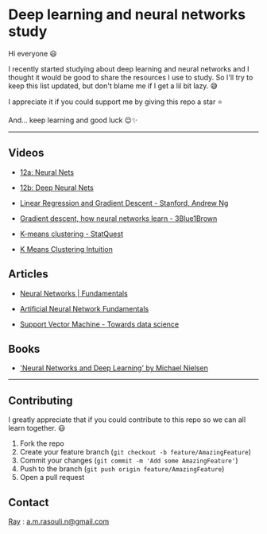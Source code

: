 # Deep learning and neural networks study

Hi everyone 😃

I recently started studying about deep learning and neural networks and I thought it would be good to share the resources I use to study. So I'll try to keep this list updated, but don't blame me if I get a lil bit lazy. 😅

I appreciate it if you could support me by giving this repo a star ⭐


And... keep learning and good luck 😉✨

---

## Videos

- [12a: Neural Nets](https://www.youtube.com/watch?v=uXt8qF2Zzfo)

- [12b: Deep Neural Nets](https://www.youtube.com/watch?v=VrMHA3yX_QI)

- [Linear Regression and Gradient Descent - Stanford, Andrew Ng](https://www.youtube.com/watch?v=4b4MUYve_U8)

- [Gradient descent, how neural networks learn - 3Blue1Brown](https://www.youtube.com/watch?v=IHZwWFHWa-w)

- [K-means clustering - StatQuest](https://www.youtube.com/watch?v=4b5d3muPQmA)

- [K Means Clustering Intuition](https://www.youtube.com/watch?v=AWKCCK5YHsE)

## Articles

- [Neural Networks | Fundamentals](https://towardsdatascience.com/neural-networks-fundamentals-1b4c46e7dbfe)

- [Artificial Neural Network Fundamentals](https://uc-r.github.io/ann_fundamentals)

- [Support Vector Machine - Towards data science](https://towardsdatascience.com/support-vector-machine-introduction-to-machine-learning-algorithms-934a444fca47)

## Books

- ['Neural Networks and Deep Learning' by Michael Nielsen](http://neuralnetworksanddeeplearning.com/)

---

## Contributing

I greatly appreciate that if you could contribute to this repo so we can all learn together. 😃
1. Fork the repo
2. Create your feature branch (`git checkout -b feature/AmazingFeature`)
3. Commit your changes (`git commit -m 'Add some AmazingFeature'`)
4. Push to the branch (`git push origin feature/AmazingFeature`)
5. Open a pull request

## Contact

[Ray](https://github.com/1MahdiR) : a.m.rasouli.n@gmail.com


